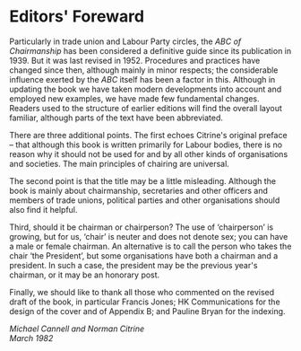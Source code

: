 # Editors' Foreward

Particularly in trade union and Labour Party circles, the *ABC of Chairmanship* has been considered a definitive guide since its publication in 1939. But it was last revised in 1952. Procedures and practices have changed since then, although mainly in minor respects; the considerable influence exerted by the *ABC* itself has been a factor in this. Although in updating the book we have taken modern developments into account and employed new examples, we have made few fundamental changes. Readers used to the structure of earlier editions will find the overall layout familiar, although parts of the text have been abbreviated.

There are three additional points. The first echoes Citrine's original preface – that although this book is written primarily for Labour bodies, there is no reason why it should not be used for and by all other kinds of organisations and societies. The main principles of chairing are universal.

The second point is that the title may be a little misleading. Although the book is mainly about chairmanship, secretaries and other officers and members of trade unions, political parties and other organisations should also find it helpful.

Third, should it be chairman or chairperson? The use of ‘chairperson’ is growing, but for us, ‘chair’ is neuter and does not denote sex; you can have a male or female chairman. An alternative is to call the person who takes the chair ‘the President’, but some organisations have both a chairman and a president. In such a case, the president may be the previous year's chairman, or it may be an honorary post.

Finally, we should like to thank all those who commented on the revised draft of the book, in particular Francis Jones; HK Communications for the design of the cover and of Appendix B; and Pauline Bryan for the indexing.

*Michael Cannell and Norman Citrine*  
*March 1982*
